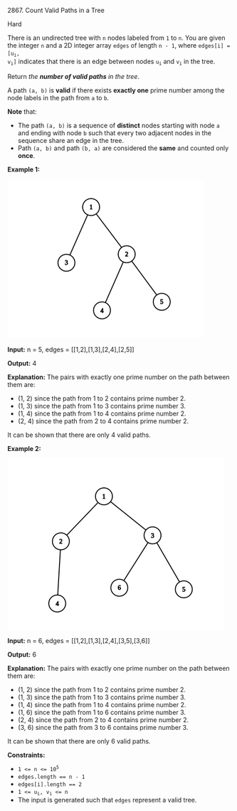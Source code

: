 2867\. Count Valid Paths in a Tree

Hard

There is an undirected tree with `n` nodes labeled from `1` to `n`. You are given the integer `n` and a 2D integer array `edges` of length `n - 1`, where <code>edges[i] = [u<sub>i</sub>, v<sub>i</sub>]</code> indicates that there is an edge between nodes <code>u<sub>i</sub></code> and <code>v<sub>i</sub></code> in the tree.

Return _the **number of valid paths** in the tree_.

A path `(a, b)` is **valid** if there exists **exactly one** prime number among the node labels in the path from `a` to `b`.

**Note** that:

*   The path `(a, b)` is a sequence of **distinct** nodes starting with node `a` and ending with node `b` such that every two adjacent nodes in the sequence share an edge in the tree.
*   Path `(a, b)` and path `(b, a)` are considered the **same** and counted only **once**.

**Example 1:**

![](example1.png)

**Input:** n = 5, edges = [[1,2],[1,3],[2,4],[2,5]]

**Output:** 4

**Explanation:** The pairs with exactly one prime number on the path between them are: 
- (1, 2) since the path from 1 to 2 contains prime number 2. 
- (1, 3) since the path from 1 to 3 contains prime number 3.
- (1, 4) since the path from 1 to 4 contains prime number 2. 
- (2, 4) since the path from 2 to 4 contains prime number 2. 

It can be shown that there are only 4 valid paths.

**Example 2:**

![](example2.png)

**Input:** n = 6, edges = [[1,2],[1,3],[2,4],[3,5],[3,6]]

**Output:** 6

**Explanation:** The pairs with exactly one prime number on the path between them are: 
- (1, 2) since the path from 1 to 2 contains prime number 2. 
- (1, 3) since the path from 1 to 3 contains prime number 3. 
- (1, 4) since the path from 1 to 4 contains prime number 2. 
- (1, 6) since the path from 1 to 6 contains prime number 3. 
- (2, 4) since the path from 2 to 4 contains prime number 2. 
- (3, 6) since the path from 3 to 6 contains prime number 3. 

It can be shown that there are only 6 valid paths.

**Constraints:**

*   <code>1 <= n <= 10<sup>5</sup></code>
*   `edges.length == n - 1`
*   `edges[i].length == 2`
*   <code>1 <= u<sub>i</sub>, v<sub>i</sub> <= n</code>
*   The input is generated such that `edges` represent a valid tree.